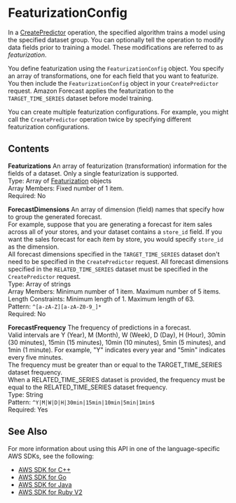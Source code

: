 # FeaturizationConfig<a name="API_FeaturizationConfig"></a>

In a [CreatePredictor](API_CreatePredictor.md) operation, the specified algorithm trains a model using the specified dataset group\. You can optionally tell the operation to modify data fields prior to training a model\. These modifications are referred to as *featurization*\.

You define featurization using the `FeaturizationConfig` object\. You specify an array of transformations, one for each field that you want to featurize\. You then include the `FeaturizationConfig` object in your `CreatePredictor` request\. Amazon Forecast applies the featurization to the `TARGET_TIME_SERIES` dataset before model training\.

You can create multiple featurization configurations\. For example, you might call the `CreatePredictor` operation twice by specifying different featurization configurations\.

## Contents<a name="API_FeaturizationConfig_Contents"></a>

 **Featurizations**   <a name="forecast-Type-FeaturizationConfig-Featurizations"></a>
An array of featurization \(transformation\) information for the fields of a dataset\. Only a single featurization is supported\.  
Type: Array of [Featurization](API_Featurization.md) objects  
Array Members: Fixed number of 1 item\.  
Required: No

 **ForecastDimensions**   <a name="forecast-Type-FeaturizationConfig-ForecastDimensions"></a>
An array of dimension \(field\) names that specify how to group the generated forecast\.  
For example, suppose that you are generating a forecast for item sales across all of your stores, and your dataset contains a `store_id` field\. If you want the sales forecast for each item by store, you would specify `store_id` as the dimension\.  
All forecast dimensions specified in the `TARGET_TIME_SERIES` dataset don't need to be specified in the `CreatePredictor` request\. All forecast dimensions specified in the `RELATED_TIME_SERIES` dataset must be specified in the `CreatePredictor` request\.  
Type: Array of strings  
Array Members: Minimum number of 1 item\. Maximum number of 5 items\.  
Length Constraints: Minimum length of 1\. Maximum length of 63\.  
Pattern: `^[a-zA-Z][a-zA-Z0-9_]*`   
Required: No

 **ForecastFrequency**   <a name="forecast-Type-FeaturizationConfig-ForecastFrequency"></a>
The frequency of predictions in a forecast\.  
Valid intervals are Y \(Year\), M \(Month\), W \(Week\), D \(Day\), H \(Hour\), 30min \(30 minutes\), 15min \(15 minutes\), 10min \(10 minutes\), 5min \(5 minutes\), and 1min \(1 minute\)\. For example, "Y" indicates every year and "5min" indicates every five minutes\.  
The frequency must be greater than or equal to the TARGET\_TIME\_SERIES dataset frequency\.  
When a RELATED\_TIME\_SERIES dataset is provided, the frequency must be equal to the RELATED\_TIME\_SERIES dataset frequency\.  
Type: String  
Pattern: `^Y|M|W|D|H|30min|15min|10min|5min|1min$`   
Required: Yes

## See Also<a name="API_FeaturizationConfig_SeeAlso"></a>

For more information about using this API in one of the language\-specific AWS SDKs, see the following:
+  [AWS SDK for C\+\+](https://docs.aws.amazon.com/goto/SdkForCpp/forecast-2018-06-26/FeaturizationConfig) 
+  [AWS SDK for Go](https://docs.aws.amazon.com/goto/SdkForGoV1/forecast-2018-06-26/FeaturizationConfig) 
+  [AWS SDK for Java](https://docs.aws.amazon.com/goto/SdkForJava/forecast-2018-06-26/FeaturizationConfig) 
+  [AWS SDK for Ruby V2](https://docs.aws.amazon.com/goto/SdkForRubyV2/forecast-2018-06-26/FeaturizationConfig) 